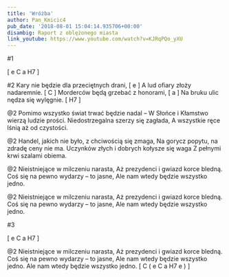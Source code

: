 ```yaml
---
title: 'Wróżba'
author: Pan_Kmicic4
pub_date: '2018-08-01 15:04:14.935706+00:00'
disambig: Raport z oblężonego miasta
link_youtube: https://www.youtube.com/watch?v=KJRqPQo_yXU
---
```


#1

[ e C a H7 ]

#2
Kary nie będzie dla przeciętnych drani, [ e ]
A lud ofiary złoży nadaremnie. [ C ]
Morderców będą grzebać z honorami, [ a ]
Na bruku ulic nędza się wylęgnie. [ H7 ]

@2
Pomimo wszystko świat trwać będzie nadal –
W Słońce i Kłamstwo wierzą ludzie prości.
Niedostrzegalna szerzy się zagłada,
A wszystkie ręce lśnią aż od czystości.

@2
Handel, jakich nie było, z chciwością się zmaga,
Na gorycz popytu, na zdradę ceny nie ma.
Uczynków złych i dobrych kołysze się waga
Z pełnymi krwi szalami obiema.

@2
Nieistniejące w milczeniu narasta,
Aż prezydenci i gwiazd korce bledną.
Coś się na pewno wydarzy – to jasne,
Ale nam wtedy będzie wszystko jedno.

@2
Nieistniejące w milczeniu narasta,
Aż prezydenci i gwiazd korce bledną.
Coś się na pewno wydarzy – to jasne,
Ale nam wtedy będzie wszystko jedno.

#3

[ e C a H7 ]

@2
Nieistniejące w milczeniu narasta,
Aż prezydenci i gwiazd korce bledną.
Coś się na pewno wydarzy – to jasne,
Ale nam wtedy będzie wszystko jedno. 
Ale nam wtedy będzie wszystko jedno. [ C ( e C a H7 e ) ]